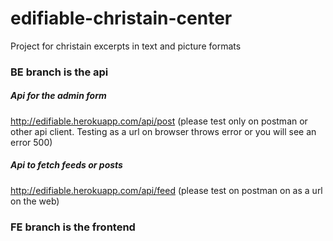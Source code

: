 # edifiable-christain-center
Project for christain excerpts in text and picture formats

### BE branch is the api

##### Api for the admin form 
http://edifiable.herokuapp.com/api/post  (please test only on postman or other api client. Testing as a url on browser throws error or you will see an error 500)

##### Api to fetch feeds or posts 

http://edifiable.herokuapp.com/api/feed  (please test on postman on as a url on the web)

### FE branch is the frontend
